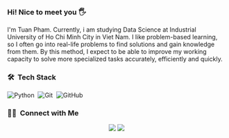 ### Hi! Nice to meet you :raised_hand_with_fingers_splayed:
I'm Tuan Pham. Currently, i am studying Data Science at Industrial University of Ho Chi Minh City in Viet Nam. I like problem-based learning, so I often go into real-life problems to find solutions and gain knowledge from them. By this method, I expect to be able to improve my working capacity to solve more specialized tasks accurately, efficiently and quickly.
### 🛠 &nbsp;Tech Stack

![Python](https://img.shields.io/badge/-Python-05122A?style=flat&logo=python)&nbsp;
![Git](https://img.shields.io/badge/-Git-05122A?style=flat&logo=git)&nbsp;
![GitHub](https://img.shields.io/badge/-GitHub-05122A?style=flat&logo=github)&nbsp;

### 🤝🏻 &nbsp;Connect with Me

<p align="center">
<a href="mailto:mtp92621@gmail.com"><img src="https://img.shields.io/badge/-mtp92621@gmail.com-D14836?style=flat&logo=Gmail&logoColor=white"/></a>
<a href="https://www.facebook.com/profile.php?id=100016210591166"><img src="https://img.shields.io/badge/-@Tuan Pham-1877F2?style=flat&logo=Facebook&logoColor=white"/></a>
</p>
